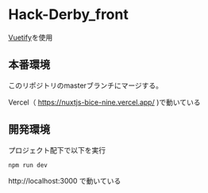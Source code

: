 # Hack-Derby_front

[Vuetify](https://vuetifyjs.com/ja/)を使用

## 本番環境

このリポジトリのmasterブランチにマージする。

Vercel（ https://nuxtjs-bice-nine.vercel.app/ )で動いている


## 開発環境

プロジェクト配下で以下を実行

```
npm run dev
```

http://localhost:3000 で動いている
